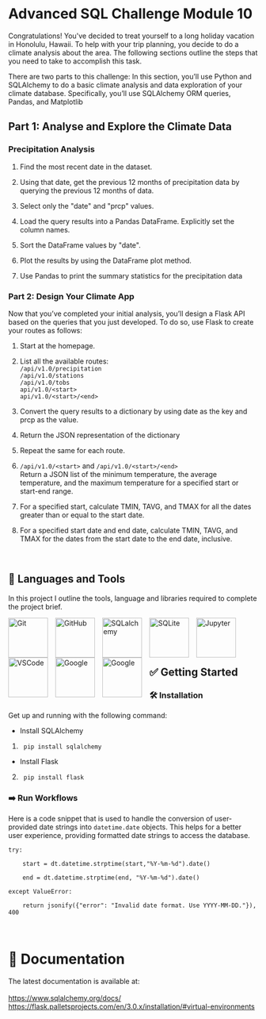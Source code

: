 # Advanced SQL Challenge Module 10

Congratulations! You've decided to treat yourself to a long holiday vacation in Honolulu, Hawaii. To help with your trip planning, you decide to do a climate analysis about the area. The following sections outline the steps that you need to take to accomplish this task.

There are two parts to this challenge:
In this section, you’ll use Python and SQLAlchemy to do a basic climate analysis and data exploration of your climate database. Specifically, you’ll use SQLAlchemy ORM queries, Pandas, and Matplotlib

## Part 1: Analyse and Explore the Climate Data
### Precipitation Analysis
1.    Find the most recent date in the dataset.

2.    Using that date, get the previous 12 months of precipitation data by querying the previous 12 months of data.

3.    Select only the "date" and "prcp" values.

4.    Load the query results into a Pandas DataFrame. Explicitly set the column names.

5.    Sort the DataFrame values by "date".

6.    Plot the results by using the DataFrame plot method.

7.    Use Pandas to print the summary statistics for the precipitation data

### Part 2: Design Your Climate App

Now that you’ve completed your initial analysis, you’ll design a Flask API based on the queries that you just developed. To do so, use Flask to create your routes as follows:

1.   Start at the homepage.
2.   List all the available routes: <br/>
    `/api/v1.0/precipitation` <br/>
    `/api/v1.0/stations` <br/>
    `/api/v1.0/tobs` <br/>
    `api/v1.0/<start>` <br/>
    `api/v1.0/<start>/<end>`
3.   Convert the query results to a dictionary by using date as the key and prcp as the value.
4.   Return the JSON representation of the dictionary
5.   Repeat the same for each route.
6.   `/api/v1.0/<start>` and `/api/v1.0/<start>/<end>` <br/>
Return a JSON list of the minimum temperature, the average temperature, and the maximum temperature for a specified start or start-end range.

7.  For a specified start, calculate TMIN, TAVG, and TMAX for all the dates greater than or equal to the start date.

8.  For a specified start date and end date, calculate TMIN, TAVG, and TMAX for the dates from the start date to the end date, inclusive.
<br/>

## 🧰 Languages and Tools

In this project I outline the tools, language and libraries required to complete the project brief.<br />

<img align="left" alt="Git" width="80px" style="padding-right:12px;" src="https://cdn.jsdelivr.net/gh/devicons/devicon/icons/git/git-original.svg" />

<img align="left" alt="GitHub" width="80px" style="padding-right:12px;" src="https://cdn.jsdelivr.net/gh/devicons/devicon/icons/github/github-original.svg" />

<img align="left" alt="SQLalchemy" width="80px" style="padding-right:12px;" src="https://cdn.jsdelivr.net/gh/devicons/devicon/icons/sqlalchemy/sqlalchemy-original-wordmark.svg" />

<img align="left" alt="SQLite" width="80px" style="padding-right:12px;" 
src="https://cdn.jsdelivr.net/gh/devicons/devicon/icons/sqlite/sqlite-original.svg" />

<img align="left" alt="Jupyter" width="80px" style="padding-right:12px;" 
src="https://cdn.jsdelivr.net/gh/devicons/devicon/icons/jupyter/jupyter-original-wordmark.svg" />

<img align="left" alt="VSCode" width="80px" style="padding-right:12px;" 
src="https://cdn.jsdelivr.net/gh/devicons/devicon/icons/vscode/vscode-original-wordmark.svg" />

<img align="left" alt="Google" width="80px" style="padding-right:12px;" src="https://cdn.jsdelivr.net/gh/devicons/devicon/icons/google/google-original.svg" />

<img align="left" alt="Google" width="80px" style="padding-right:12px;" src="https://cdn.jsdelivr.net/gh/devicons/devicon/icons/flask/flask-original.svg" />
          

<br /><br /><br /><br />

## ✅ Getting Started 
### 🛠️ Installation
Get up and running with the following command: <br/>
* Install SQLAlchemy
1.      pip install sqlalchemy
* Install Flask

2.      pip install flask


### ➡️ Run Workflows
Here is a code snippet that is used to handle the conversion of user-provided date strings into `datetime.date` objects.
This helps for a better user experience, providing formatted date strings to access the database. 

    try:

        start = dt.datetime.strptime(start,"%Y-%m-%d").date()
        
        end = dt.datetime.strptime(end, "%Y-%m-%d").date()

    except ValueError:

        return jsonify({"error": "Invalid date format. Use YYYY-MM-DD."}), 400



<br/>


# 📃 Documentation
The latest documentation is available at: <br/><br/>
https://www.sqlalchemy.org/docs/
https://flask.palletsprojects.com/en/3.0.x/installation/#virtual-environments


